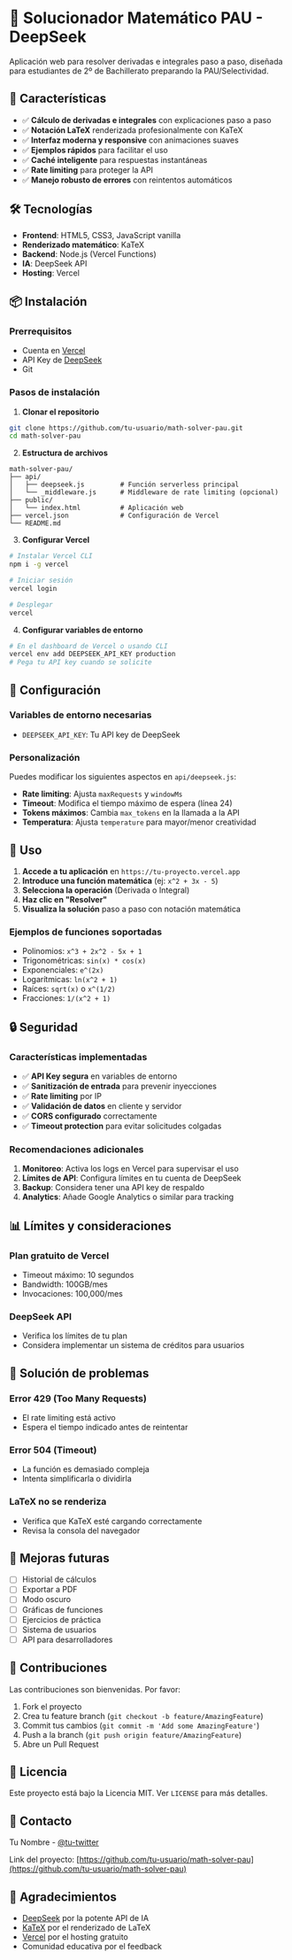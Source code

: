 # 📐 Solucionador Matemático PAU - DeepSeek

Aplicación web para resolver derivadas e integrales paso a paso, diseñada para estudiantes de 2º de Bachillerato preparando la PAU/Selectividad.

## 🚀 Características

- ✅ **Cálculo de derivadas e integrales** con explicaciones paso a paso
- ✅ **Notación LaTeX** renderizada profesionalmente con KaTeX
- ✅ **Interfaz moderna y responsive** con animaciones suaves
- ✅ **Ejemplos rápidos** para facilitar el uso
- ✅ **Caché inteligente** para respuestas instantáneas
- ✅ **Rate limiting** para proteger la API
- ✅ **Manejo robusto de errores** con reintentos automáticos

## 🛠️ Tecnologías

- **Frontend**: HTML5, CSS3, JavaScript vanilla
- **Renderizado matemático**: KaTeX
- **Backend**: Node.js (Vercel Functions)
- **IA**: DeepSeek API
- **Hosting**: Vercel

## 📦 Instalación

### Prerrequisitos

- Cuenta en [Vercel](https://vercel.com)
- API Key de [DeepSeek](https://platform.deepseek.com)
- Git

### Pasos de instalación

1. **Clonar el repositorio**
```bash
git clone https://github.com/tu-usuario/math-solver-pau.git
cd math-solver-pau
```

2. **Estructura de archivos**
```
math-solver-pau/
├── api/
│   ├── deepseek.js         # Función serverless principal
│   └── _middleware.js      # Middleware de rate limiting (opcional)
├── public/
│   └── index.html          # Aplicación web
├── vercel.json             # Configuración de Vercel
└── README.md
```

3. **Configurar Vercel**
```bash
# Instalar Vercel CLI
npm i -g vercel

# Iniciar sesión
vercel login

# Desplegar
vercel
```

4. **Configurar variables de entorno**
```bash
# En el dashboard de Vercel o usando CLI
vercel env add DEEPSEEK_API_KEY production
# Pega tu API key cuando se solicite
```

## 🔧 Configuración

### Variables de entorno necesarias

- `DEEPSEEK_API_KEY`: Tu API key de DeepSeek

### Personalización

Puedes modificar los siguientes aspectos en `api/deepseek.js`:

- **Rate limiting**: Ajusta `maxRequests` y `windowMs`
- **Timeout**: Modifica el tiempo máximo de espera (línea 24)
- **Tokens máximos**: Cambia `max_tokens` en la llamada a la API
- **Temperatura**: Ajusta `temperature` para mayor/menor creatividad

## 🚀 Uso

1. **Accede a tu aplicación** en `https://tu-proyecto.vercel.app`
2. **Introduce una función matemática** (ej: `x^2 + 3x - 5`)
3. **Selecciona la operación** (Derivada o Integral)
4. **Haz clic en "Resolver"**
5. **Visualiza la solución** paso a paso con notación matemática

### Ejemplos de funciones soportadas

- Polinomios: `x^3 + 2x^2 - 5x + 1`
- Trigonométricas: `sin(x) * cos(x)`
- Exponenciales: `e^(2x)`
- Logarítmicas: `ln(x^2 + 1)`
- Raíces: `sqrt(x)` o `x^(1/2)`
- Fracciones: `1/(x^2 + 1)`

## 🔒 Seguridad

### Características implementadas

- ✅ **API Key segura** en variables de entorno
- ✅ **Sanitización de entrada** para prevenir inyecciones
- ✅ **Rate limiting** por IP
- ✅ **Validación de datos** en cliente y servidor
- ✅ **CORS configurado** correctamente
- ✅ **Timeout protection** para evitar solicitudes colgadas

### Recomendaciones adicionales

1. **Monitoreo**: Activa los logs en Vercel para supervisar el uso
2. **Límites de API**: Configura límites en tu cuenta de DeepSeek
3. **Backup**: Considera tener una API key de respaldo
4. **Analytics**: Añade Google Analytics o similar para tracking

## 📊 Límites y consideraciones

### Plan gratuito de Vercel
- Timeout máximo: 10 segundos
- Bandwidth: 100GB/mes
- Invocaciones: 100,000/mes

### DeepSeek API
- Verifica los límites de tu plan
- Considera implementar un sistema de créditos para usuarios

## 🐛 Solución de problemas

### Error 429 (Too Many Requests)
- El rate limiting está activo
- Espera el tiempo indicado antes de reintentar

### Error 504 (Timeout)
- La función es demasiado compleja
- Intenta simplificarla o dividirla

### LaTeX no se renderiza
- Verifica que KaTeX esté cargando correctamente
- Revisa la consola del navegador

## 📝 Mejoras futuras

- [ ] Historial de cálculos
- [ ] Exportar a PDF
- [ ] Modo oscuro
- [ ] Gráficas de funciones
- [ ] Ejercicios de práctica
- [ ] Sistema de usuarios
- [ ] API para desarrolladores

## 🤝 Contribuciones

Las contribuciones son bienvenidas. Por favor:

1. Fork el proyecto
2. Crea tu feature branch (`git checkout -b feature/AmazingFeature`)
3. Commit tus cambios (`git commit -m 'Add some AmazingFeature'`)
4. Push a la branch (`git push origin feature/AmazingFeature`)
5. Abre un Pull Request

## 📄 Licencia

Este proyecto está bajo la Licencia MIT. Ver `LICENSE` para más detalles.

## 👥 Contacto

Tu Nombre - [@tu-twitter](https://twitter.com/tu-twitter)

Link del proyecto: [https://github.com/tu-usuario/math-solver-pau](https://github.com/tu-usuario/math-solver-pau)

## 🙏 Agradecimientos

- [DeepSeek](https://deepseek.com) por la potente API de IA
- [KaTeX](https://katex.org) por el renderizado de LaTeX
- [Vercel](https://vercel.com) por el hosting gratuito
- Comunidad educativa por el feedback